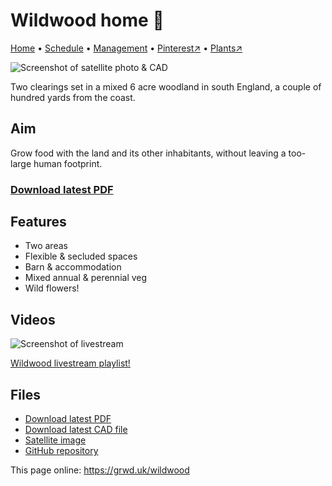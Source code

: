 # Wildwood home 🏡

[Home](https://grwd.uk/wildwood/) • [Schedule](https://grwd.uk/wildwood/schedule) • [Management](https://grwd.uk/wildwood/management) • [Pinterest↗](https://pinterest.co.uk/NatureWorksGarden/wildwood) • [Plants↗](https://bit.ly/wildwood-plants)

![Screenshot of satellite photo & CAD](https://res.cloudinary.com/growdigital/image/upload/w_320/v1655726882/wildwood/wildwood-outline-satellite.jpg)

Two clearings set in a mixed 6 acre woodland in south England, a couple of hundred yards from the coast.

## Aim

Grow food with the land and its other inhabitants, without leaving a too-large human footprint.

### [Download latest PDF](https://github.com/growdigital/wildwood/raw/main/wildwood.pdf)

## Features

* Two areas
* Flexible & secluded spaces
* Barn & accommodation
* Mixed annual & perennial veg
* Wild flowers!

## Videos

![Screenshot of livestream](https://res.cloudinary.com/growdigital/image/upload/w_320/v1638362351/clifftop/clifftop-livestream.jpg)

[Wildwood livestream playlist!](https://bit.ly/wildwood-playlist)

## Files

* [Download latest PDF](https://github.com/growdigital/wildwood/raw/main/wildwood.pdf)
* [Download latest CAD file](https://downgit.github.io/#/home?url=https://github.com/growdigital/wildwood/blob/main/wildwood.dxf)
* [Satellite image](https://github.com/growdigital/wildwood/raw/main/satellite.jpg)
* [GitHub repository](https://github.com/growdigital/wildwood)

This page online: <https://grwd.uk/wildwood>
